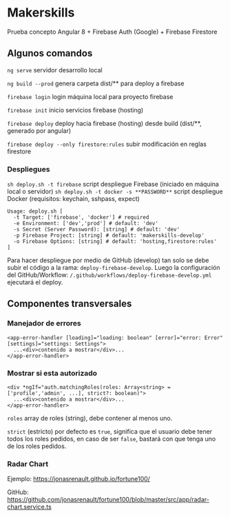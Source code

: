 # Makerskills

Prueba concepto Angular 8 + Firebase Auth (Google) + Firebase Firestore

## Algunos comandos

`ng serve` servidor desarrollo local

`ng build --prod` genera carpeta dist/** para deploy a firebase

`firebase login` login máquina local para proyecto firebase

`firebase init` inicio servicios firebase (hosting)

`firebase deploy` deploy hacia firebase (hosting) desde build (dist/**, generado por angular)

`firebase deploy --only firestore:rules` subir modificación en reglas firestore

### Despliegues

`sh deploy.sh -t firebase` script despliegue Firebase (iniciado en máquina local o servidor)
`sh deploy.sh -t docker -s **PASSWORD**` script despliegue Docker (requisitos: keychain, sshpass, expect)

```
Usage: deploy.sh [
  -t Target: ['firebase', 'docker'] # required
  -e Environment: ['dev','prod'] # default: 'dev'
  -s Secret (Server Password): [string] # default: 'dev'
  -p Firebase Project: [string] # default: 'makerskills-develop'
  -o Firebase Options: [string] # default: 'hosting,firestore:rules'
]
```

Para hacer despliegue por medio de GitHub (develop) tan solo se debe subir el código a la rama: `deploy-firebase-develop`. Luego la configuración del GitHub/Workflow: `/.github/workflows/deploy-firebase-develop.yml` ejecutará el deploy.

## Componentes transversales

### Manejador de errores 

```
<app-error-handler [loading]="loading: boolean" [error]="error: Error" [settings]="settings: Settings">
  ...<div>contenido a mostrar</div>...
</app-error-handler>
```

### Mostrar si esta autorizado

```
<div *ngIf="auth.matchingRoles(roles: Array<string> = ['profile','admin', ...], strict?: boolean)">
  ...<div>contenido a mostrar</div>...
</app-error-handler>
```

`roles` array de roles (string), debe contener al menos uno.

`strict` (estricto) por defecto es `true`, significa que el usuario debe tener todos los roles pedidos, en caso de ser `false`, bastará con que tenga uno de los roles pedidos.

### Radar Chart

Ejemplo: https://jonasrenault.github.io/fortune100/

GitHub: https://github.com/jonasrenault/fortune100/blob/master/src/app/radar-chart.service.ts
